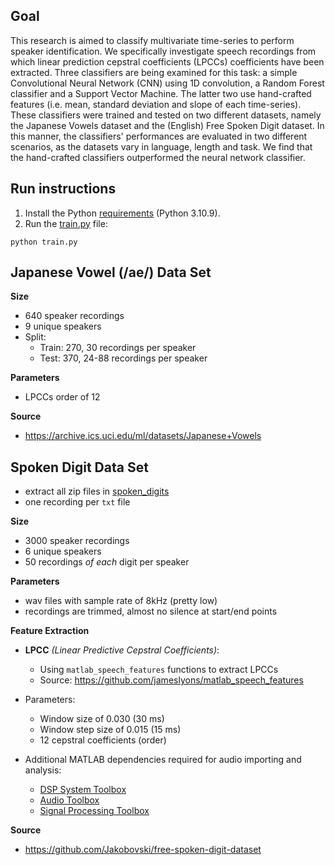 ## Goal

This research is aimed to classify multivariate time-series to perform speaker identification. We specifically investigate speech recordings from which linear prediction cepstral coefficients (LPCCs) coefficients have been extracted. Three classifiers are being examined for this task: a simple Convolutional Neural Network (CNN) using 1D convolution, a Random Forest classifier and a Support Vector Machine. The latter two use hand-crafted features (i.e. mean, standard deviation and slope of each time-series). These classifiers were trained and tested on two different datasets, namely the Japanese Vowels dataset and the (English) Free Spoken Digit dataset. In this manner, the classifiers' performances are evaluated in two different scenarios, as the datasets vary in language, length and task. We find that the hand-crafted classifiers outperformed the neural network classifier.

## Run instructions
1) Install the Python [requirements](requirements.txt) (Python 3.10.9).
2) Run the [train.py](train.py) file:
```commandline
python train.py
```
## Japanese Vowel (/ae/) Data Set

**Size**
- 640 speaker recordings
- 9 unique speakers
- Split:
    - Train: 270, 30 recordings per speaker
    - Test: 370, 24-88 recordings per speaker

**Parameters**
- LPCCs order of 12

**Source**
- https://archive.ics.uci.edu/ml/datasets/Japanese+Vowels

## Spoken Digit Data Set

- extract all zip files in [spoken_digits](spoken_digits/)
- one recording per `txt` file

**Size**
- 3000 speaker recordings
- 6 unique speakers
- 50 recordings *of each* digit per speaker

**Parameters**
- wav files with sample rate of 8kHz (pretty low)
- recordings are trimmed, almost no silence at start/end points

**Feature Extraction**

- **LPCC** *(Linear Predictive Cepstral Coefficients)*:
    - Using `matlab_speech_features` functions to extract LPCCs
    - Source: https://github.com/jameslyons/matlab_speech_features

- Parameters:
    - Window size of 0.030 (30 ms)
    - Window step size of 0.015 (15 ms)
    - 12 cepstral coefficients (order)

- Additional MATLAB dependencies required for audio importing and analysis:
    - [DSP System Toolbox](https://www.mathworks.com/products/dsp-system.html)
    - [Audio Toolbox](https://www.mathworks.com/products/audio.html)
    - [Signal Processing Toolbox](https://www.mathworks.com/products/signal.html)


**Source**
- https://github.com/Jakobovski/free-spoken-digit-dataset
